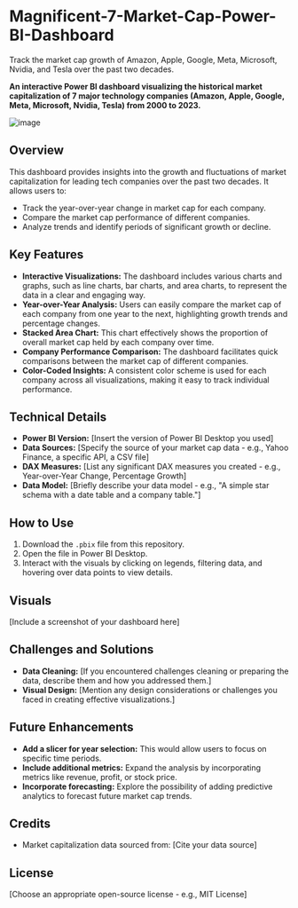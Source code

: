 # Magnificent-7-Market-Cap-Power-BI-Dashboard
Track the market cap growth of Amazon, Apple, Google, Meta, Microsoft, Nvidia, and Tesla over the past two decades.


**An interactive Power BI dashboard visualizing the historical market capitalization of 7 major technology companies (Amazon, Apple, Google, Meta, Microsoft, Nvidia, Tesla) from 2000 to 2023.**

![image](https://github.com/user-attachments/assets/1ef8bb5e-debb-43e9-bd4c-b3790c2b1146)

## Overview

This dashboard provides insights into the growth and fluctuations of market capitalization for leading tech companies over the past two decades. It allows users to:

*   Track the year-over-year change in market cap for each company.
*   Compare the market cap performance of different companies.
*   Analyze trends and identify periods of significant growth or decline.

## Key Features

*   **Interactive Visualizations:**  The dashboard includes various charts and graphs, such as line charts, bar charts, and area charts, to represent the data in a clear and engaging way.
*   **Year-over-Year Analysis:**  Users can easily compare the market cap of each company from one year to the next, highlighting growth trends and percentage changes.
*   **Stacked Area Chart:** This chart effectively shows the proportion of overall market cap held by each company over time.
*   **Company Performance Comparison:** The dashboard facilitates quick comparisons between the market cap of different companies.
*   **Color-Coded Insights:**  A consistent color scheme is used for each company across all visualizations, making it easy to track individual performance.

## Technical Details

*   **Power BI Version:** [Insert the version of Power BI Desktop you used]
*   **Data Sources:** [Specify the source of your market cap data - e.g., Yahoo Finance, a specific API, a CSV file] 
*   **DAX Measures:**  [List any significant DAX measures you created - e.g., Year-over-Year Change, Percentage Growth]
*   **Data Model:** [Briefly describe your data model - e.g., "A simple star schema with a date table and a company table."]

## How to Use

1.  Download the `.pbix` file from this repository.
2.  Open the file in Power BI Desktop.
3.  Interact with the visuals by clicking on legends, filtering data, and hovering over data points to view details.

## Visuals

[Include a screenshot of your dashboard here]

## Challenges and Solutions

*   **Data Cleaning:** [If you encountered challenges cleaning or preparing the data, describe them and how you addressed them.]
*   **Visual Design:** [Mention any design considerations or challenges you faced in creating effective visualizations.]

## Future Enhancements

*   **Add a slicer for year selection:**  This would allow users to focus on specific time periods.
*   **Include additional metrics:**  Expand the analysis by incorporating metrics like revenue, profit, or stock price.
*   **Incorporate forecasting:**  Explore the possibility of adding predictive analytics to forecast future market cap trends.


## Credits

*   Market capitalization data sourced from: [Cite your data source]

## License

[Choose an appropriate open-source license - e.g., MIT License] 
